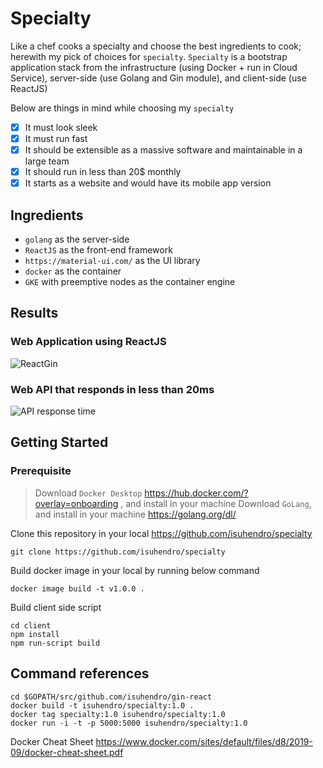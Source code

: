 # Specialty
Like a chef cooks a specialty and choose the best ingredients to cook; herewith my pick of choices for `specialty`.
`Specialty` is a bootstrap application stack from the infrastructure (using Docker + run in Cloud Service), server-side (use Golang and Gin module), and client-side (use ReactJS)

Below are things in mind while choosing my `specialty`
-[x]  It must look sleek
-[x]  It must run fast
-[x]  It should be extensible as a massive software and maintainable in a large team
-[x]  It should run in less than 20\$ monthly
-[x]  It starts as a website and would have its mobile app version

## Ingredients
- `golang` as the server-side
- `ReactJS` as the front-end framework
- `https://material-ui.com/` as the UI library
- `docker` as the container
- `GKE` with preemptive nodes as the container engine

## Results
### Web Application using ReactJS
![ReactGin](https://user-images.githubusercontent.com/241914/73169007-11bf2380-4136-11ea-85e4-24b4379a9495.gif)

### Web API that responds in less than 20ms
![API response time](https://user-images.githubusercontent.com/241914/73164569-2814b180-412d-11ea-9148-08b7f109c58e.gif)

## Getting Started

### Prerequisite
> Download `Docker Desktop` https://hub.docker.com/?overlay=onboarding , and install in your machine
> Download `GoLang`, and install in your machine https://golang.org/dl/

Clone this repository in your local https://github.com/isuhendro/specialty
```
git clone https://github.com/isuhendro/specialty
```

Build docker image in your local by running below command
```
docker image build -t v1.0.0 .
```

Build client side script
```
cd client
npm install
npm run-script build
```

## Command references

```
cd $GOPATH/src/github.com/isuhendro/gin-react
docker build -t isuhendro/specialty:1.0 .
docker tag specialty:1.0 isuhendro/specialty:1.0
docker run -i -t -p 5000:5000 isuhendro/specialty:1.0
```
Docker Cheat Sheet
https://www.docker.com/sites/default/files/d8/2019-09/docker-cheat-sheet.pdf
